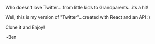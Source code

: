 Who doesn't love Twitter....from little kids to Grandparents...its a hit!

Well, this is my version of "Twitter"...created with React and an API :)

Clone it and Enjoy!

~Ben